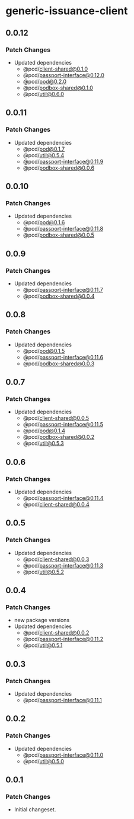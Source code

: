 # generic-issuance-client

## 0.0.12

### Patch Changes

- Updated dependencies
  - @pcd/client-shared@0.1.0
  - @pcd/passport-interface@0.12.0
  - @pcd/pod@0.2.0
  - @pcd/podbox-shared@0.1.0
  - @pcd/util@0.6.0

## 0.0.11

### Patch Changes

- Updated dependencies
  - @pcd/pod@0.1.7
  - @pcd/util@0.5.4
  - @pcd/passport-interface@0.11.9
  - @pcd/podbox-shared@0.0.6

## 0.0.10

### Patch Changes

- Updated dependencies
  - @pcd/pod@0.1.6
  - @pcd/passport-interface@0.11.8
  - @pcd/podbox-shared@0.0.5

## 0.0.9

### Patch Changes

- Updated dependencies
  - @pcd/passport-interface@0.11.7
  - @pcd/podbox-shared@0.0.4

## 0.0.8

### Patch Changes

- Updated dependencies
  - @pcd/pod@0.1.5
  - @pcd/passport-interface@0.11.6
  - @pcd/podbox-shared@0.0.3

## 0.0.7

### Patch Changes

- Updated dependencies
  - @pcd/client-shared@0.0.5
  - @pcd/passport-interface@0.11.5
  - @pcd/pod@0.1.4
  - @pcd/podbox-shared@0.0.2
  - @pcd/util@0.5.3

## 0.0.6

### Patch Changes

- Updated dependencies
  - @pcd/passport-interface@0.11.4
  - @pcd/client-shared@0.0.4

## 0.0.5

### Patch Changes

- Updated dependencies
  - @pcd/client-shared@0.0.3
  - @pcd/passport-interface@0.11.3
  - @pcd/util@0.5.2

## 0.0.4

### Patch Changes

- new package versions
- Updated dependencies
  - @pcd/client-shared@0.0.2
  - @pcd/passport-interface@0.11.2
  - @pcd/util@0.5.1

## 0.0.3

### Patch Changes

- Updated dependencies
  - @pcd/passport-interface@0.11.1

## 0.0.2

### Patch Changes

- Updated dependencies
  - @pcd/passport-interface@0.11.0
  - @pcd/util@0.5.0

## 0.0.1

### Patch Changes

- Initial changeset.
